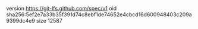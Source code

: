 version https://git-lfs.github.com/spec/v1
oid sha256:5ef2e7a33b35f391d74c8ebf1de74652e4cbcd16d600948403c209a9399dc4e9
size 12587
